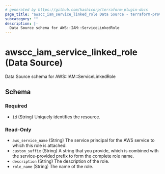 ```yaml
---
# generated by https://github.com/hashicorp/terraform-plugin-docs
page_title: "awscc_iam_service_linked_role Data Source - terraform-provider-awscc"
subcategory: ""
description: |-
  Data Source schema for AWS::IAM::ServiceLinkedRole
---
```


# awscc_iam_service_linked_role (Data Source)

Data Source schema for AWS::IAM::ServiceLinkedRole



<!-- schema generated by tfplugindocs -->
## Schema

### Required

- `id` (String) Uniquely identifies the resource.

### Read-Only

- `aws_service_name` (String) The service principal for the AWS service to which this role is attached.
- `custom_suffix` (String) A string that you provide, which is combined with the service-provided prefix to form the complete role name.
- `description` (String) The description of the role.
- `role_name` (String) The name of the role.
